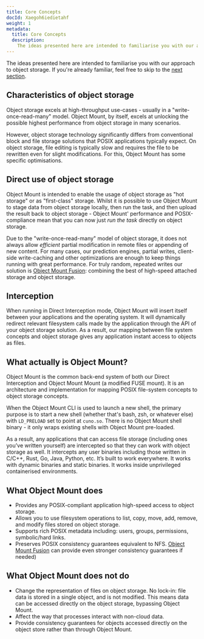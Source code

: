 ```yaml
---
title: Core Concepts
docId: Xaegoh6iedietahf
weight: 1
metadata:
  title: Core Concepts
  description:
    The ideas presented here are intended to familiarise you with our approach to object storage.
---
```

The ideas presented here are intended to familiarise you with our approach to object storage. If you're already familiar, feel free to skip to the [next section](../getting-started/download-install).

## Characteristics of object storage

Object storage excels at high-throughput use-cases - usually in a "write-once-read-many" model. Object Mount, by itself, excels at unlocking the possible highest performance from object storage in many scenarios.

However, object storage technology significantly differs from conventional block and file storage solutions that POSIX applications typically expect. On object storage, file editing is typically slow and requires the file to be rewritten even for slight modifications. For this, Object Mount has some specific optimisations.

## Direct use of object storage

Object Mount is intended to enable the usage of object storage as "hot storage" or as "first-class" storage. Whilst it is possible to use Object Mount to stage data from object storage locally, then run the task, and then upload the result back to object storage - Object Mount' performance and POSIX-compliance mean that you can now just *run the task* directly on object storage.

Due to the "write-once-read-many" model of object storage, it does not always allow *efficient* partial modification in remote files or appending of new content. For many cases, our prediction engines, partial writes, client-side write-caching and other optimizations are enough to keep things running with great performance. 
For truly random, repeated writes our solution is [Object Mount Fusion](../getting-started/object-mount-fusion): combining the best of high-speed attached storage and object storage.

## Interception

When running in Direct Interception mode, Object Mount will insert itself between your applications and the operating system. It will dynamically redirect relevant filesystem calls made by the application through the API of your object storage solution. As a result, our mapping between file system concepts and object storage gives any application instant access to objects as files.

## What actually is Object Mount?

Object Mount is the common back-end system of both our Direct Interception and Object Mount Mount (a modified FUSE mount). It is an architecture and implementation for mapping POSIX file-system concepts to object storage concepts.

When the Object Mount CLI is used to launch a new shell, the primary purpose is to start a new shell (whether that's bash, zsh, or whatever else) with `LD_PRELOAD` set to point at `cuno.so`. There is no Object Mount shell binary - it only wraps existing shells with Object Mount pre-loaded.

As a result, any applications that can access file storage (including ones you’ve written yourself) are intercepted so that they can work with object storage as well. It intercepts any user binaries including those written in C/C++, Rust, Go, Java, Python, etc. It’s built to work everywhere. It works with dynamic binaries and static binaries. It works inside unprivileged containerised environments.

## What Object Mount does

- Provides any POSIX-compliant application high-speed access to object storage.
- Allows you to use filesystem operations to list, copy, move, add, remove, and modify files stored on object storage.
- Supports rich POSIX metadata including: users, groups, permissions, symbolic/hard links.
- Preserves POSIX consistency guarantees equivalent to NFS. [Object Mount Fusion](../getting-started/object-mount-fusion) can provide even stronger consistency guarantees if needed)

## What Object Mount does not do

- Change the representation of files on object storage. No lock-in: file data is stored in a single object, and is not modified. This means data can be accessed directly on the object storage, bypassing Object Mount.
- Affect the way that processes interact with non-cloud data.
- Provide consistency guarantees for objects accessed directly on the object store rather than through Object Mount.

